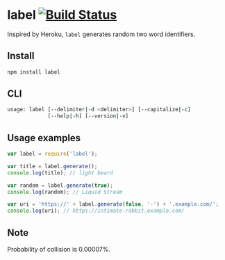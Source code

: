 # label [![Build Status](https://travis-ci.org/eliasgs/label.png?branch=master)](https://travis-ci.org/eliasgs/label)
Inspired by Heroku, ``label`` generates random two word identifiers.

## Install

```bash
npm install label
```

## CLI

```bash
usage: label [--delimiter|-d <delimiter>] [--capitalize|-c]
             [--help|-h] [--version|-v]
```

## Usage examples

```javascript
var label = require('label');

var title = label.generate();
console.log(title); // light beard

var random = label.generate(true);
console.log(random); // Liquid Stream

var uri = 'https://' + label.generate(false, '-') + '.example.com/';
console.log(uri); // https://intimate-rabbit.example.com/
```

## Note

Probability of collision is 0.00007%.
